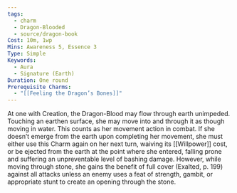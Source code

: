 ```yaml
---
tags:
  - charm
  - Dragon-Blooded
  - source/dragon-book
Cost: 10m, 1wp
Mins: Awareness 5, Essence 3
Type: Simple
Keywords:
  - Aura
  - Signature (Earth)
Duration: One round
Prerequisite Charms:
  - "[[Feeling the Dragon’s Bones]]"
---
```

At one with Creation, the Dragon-Blood may flow through earth unimpeded. Touching an earthen surface, she may move into and through it as though moving in water. This counts as her movement action in combat. If she doesn’t emerge from the earth upon completing her movement, she must either use this Charm again on her next turn, waiving its [[Willpower]] cost, or be ejected from the earth at the point where she entered, falling prone and suffering an unpreventable level of bashing damage. However, while moving through stone, she gains the benefit of full cover (Exalted, p. 199) against all attacks unless an enemy uses a feat of strength, gambit, or appropriate stunt to create an opening through the stone.